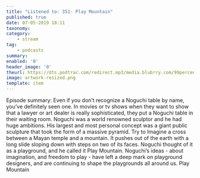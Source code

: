 ```yaml
---
title: "Listened to: 351- Play Mountain"
published: true
date: 07-05-2019 18:11
taxonomy:
category:
	- stream
tag:
	- podcasts
summary:
enabled: '0'
header_image: '0'
theurl: https://dts.podtrac.com/redirect.mp3/media.blubrry.com/99percentinvisible/dovetail.prxu.org/96/7dce7419-4ec9-4167-b881-77d4e974c489/351_Play_Mountain_pt_01.mp3
image: artwork-resized.png
template: item
---
```

 
Episode summary: Even if you don’t recognize a Noguchi table by name, you’ve definitely seen one. In movies or tv shows when they want to show that a lawyer or art dealer is really sophisticated, they put a Noguchi table in their waiting room. Noguchi was a world renowned sculptor and he had huge ambitions. His largest and most personal concept was a giant public sculpture that took the form of a massive pyramid. Try to Imagine a cross between a Mayan temple and a mountain. It pushes out of the earth with a long slide sloping down with steps on two of its faces. Noguchi thought of it as a playground, and he called it Play Mountain. Noguchi’s ideas - about imagination, and freedom to play - have left a deep mark on playground designers, and are continuing to shape the playgrounds all around us. Play Mountain
